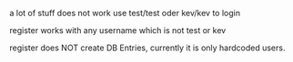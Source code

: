 a lot of stuff does not work
use test/test oder kev/kev to login

register works with any username which is not test or kev

register does NOT create DB Entries, currently it is only hardcoded users.
